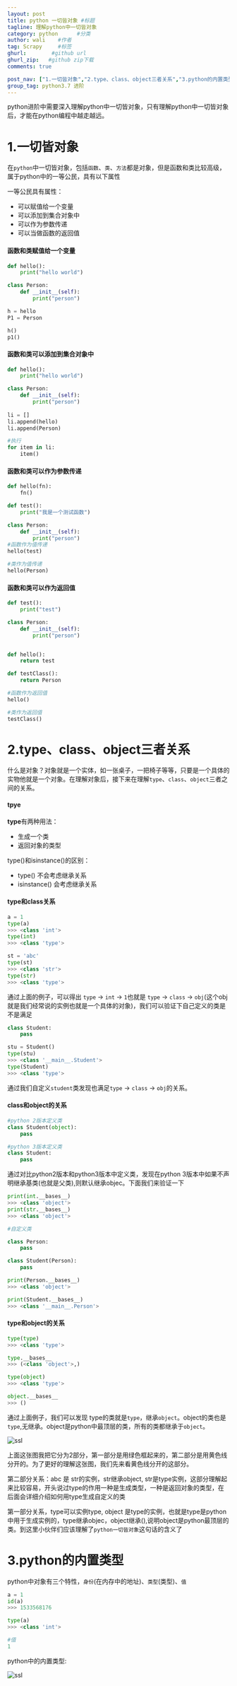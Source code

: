 ```yaml
---
layout: post
title: python 一切皆对象 #标题
tagline: 理解python中一切皆对象
category: python      #分类
author: wali    #作者
tag: Scrapy     #标签
ghurl:        #github url
ghurl_zip:   #github zip下载
comments: true

post_nav: ["1.一切皆对象","2.type、class、object三者关系","3.python的内置类型"]
group_tag: python3.7 进阶
---
```


python进阶中需要深入理解python中一切皆对象，只有理解python中一切皆对象后，才能在python编程中越走越远。

# 1.一切皆对象

在`python`中一切皆对象，包括`函数`、`类`、`方法`都是对象，但是函数和类比较高级，属于python中的一等公民，具有以下属性

一等公民具有属性：
- 可以赋值给一个变量
- 可以添加到集合对象中
- 可以作为参数传递
- 可以当做函数的返回值 

#### 函数和类赋值给一个变量

```python
def hello():
    print("hello world")

class Person:
    def __init__(self):
        print("person")

h = hello
P1 = Person

h()
p1()
```

#### 函数和类可以添加到集合对象中

```python
def hello():
    print("hello world")

class Person:
    def __init__(self):
        print("person")
    
li = []
li.append(hello)
li.append(Person)

#执行
for item in li:
    item()
```

#### 函数和类可以作为参数传递

```python
def hello(fn):
    fn()

def test():
    print("我是一个测试函数")

class Person:
    def __init__(self):
        print("person")
#函数作为值传递    
hello(test)

#类作为值传递
hello(Person)
```

#### 函数和类可以作为返回值

```python
def test():
    print("test")

class Person:
    def __init__(self):
        print("person")


def hello():
    return test

def testClass():
    return Person

#函数作为返回值
hello()

#类作为返回值
testClass()
```

# 2.type、class、object三者关系

什么是对象？对象就是一个实体，如一张桌子，一把椅子等等，只要是一个具体的实物他就是一个对象。在理解对象后，接下来在理解`type`、`class`、`object`三者之间的关系。

#### tpye

**type**有两种用法：
- 生成一个类
- 返回对象的类型

type()和isinstance()的区别：
- type() 不会考虑继承关系
- isinstance() 会考虑继承关系


#### type和class关系

```python
a = 1
type(a)
>>> <class 'int'>
type(int)
>>> <class 'type'>

st = 'abc'
type(st)
>>> <class 'str'>
type(str)
>>> <class 'type'>
```

通过上面的例子，可以得出 `type` -> `int` -> `1`也就是 `type` -> `class` -> `obj`(这个obj就是我们经常说的实例也就是一个具体的对象)，我们可以验证下自己定义的类是不是满足

```python
class Student:
    pass

stu = Student()
type(stu)
>>> <class '__main__.Student'>
type(Student)
>>> <class 'type'>
```
通过我们自定义`student`类发现也满足`type` -> `class` -> `obj`的关系。


#### class和object的关系

```python
#python 2版本定义类
class Student(object):
    pass

#python 3版本定义类
class Student:
    pass

```
通过对比python2版本和python3版本中定义类，发现在python 3版本中如果不声明继承基类(也就是父类),则默认继承objec。下面我们来验证一下

```python
print(int.__bases__)
>>> <class 'object'>
print(str.__bases__)
>>> <class 'object'>

#自定义类

class Person:
    pass

class Student(Person):
    pass

print(Person.__bases__)
>>> <class 'object'>

print(Student.__bases__)
>>> <class '__main__.Person'>

```

#### type和object的关系

```python
type(type)
>>> <class 'type'>

type.__bases__
>>> (<class 'object'>,)

type(object)
>>> <class 'type'>

object.__bases__
>>> ()
```

通过上面例子，我们可以发现 type的类就是`type`，继承`object`。object的类也是`type`,无继承。object是python中最顶层的类，所有的类都继承于`object`。

![ssl](https://raw.githubusercontent.com/walidream/blogimage/master/waliblogImage/python/python_61.png)

上面这张图我把它分为2部分，第一部分是用绿色框起来的，第二部分是用黄色线分开的。为了更好的理解这张图，我们先来看黄色线分开的这部分。

第二部分关系：abc 是 str的实例，str继承object, str是type实例，这部分理解起来比较容易，开头说过type的作用一种是生成类型，一种是返回对象的类型，在后面会详细介绍如何用type生成自定义的类

第一部分关系，type可以实例type, object 是type的实例，也就是type是python中用于生成实例的，type继承objec，object继承(),说明object是python最顶层的类。到这里小伙伴们应该理解了`python一切皆对象`这句话的含义了

# 3.python的内置类型

python中对象有三个特性，`身份`(在内存中的地址)、`类型`(类型)、`值`

```python
a = 1
id(a) 
>>> 1533568176 

type(a)
>>> <class 'int'>

#值
1
```

python中的内置类型:

![ssl](https://raw.githubusercontent.com/walidream/blogimage/master/waliblogImage/python/python_62.png)











